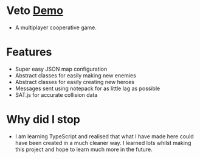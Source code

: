 # Veto [Demo](http://veto.herokuapp.com/)

 - A multiplayer cooperative game.

# Features

 - Super easy JSON map configuration
 - Abstract classes for easily making new enemies
 - Abstract classes for easily creating new heroes
 - Messages sent using notepack for as little lag as possible
 - SAT.js for accurate collision data

# Why did I stop

 - I am learning TypeScript and realised that what I have made here could have been created in a much cleaner way. I learned lots whilst making this project and hope to learn much more in the future.
